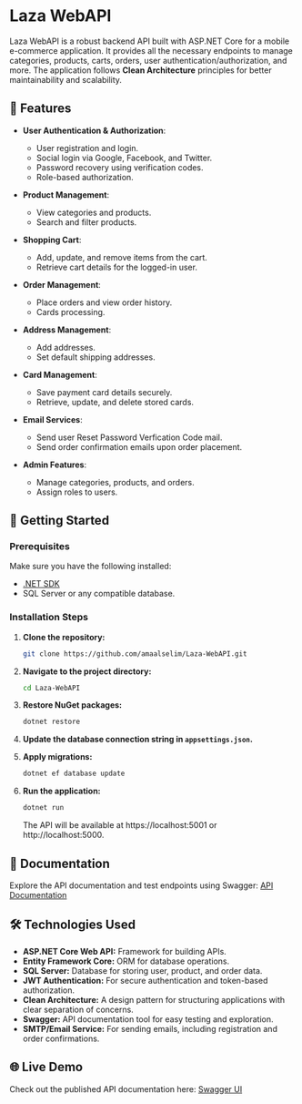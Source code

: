 # Laza WebAPI

Laza WebAPI is a robust backend API built with ASP.NET Core for a mobile e-commerce application. It provides all the necessary endpoints to manage categories, products, carts, orders, user authentication/authorization, and more. The application follows **Clean Architecture** principles for better maintainability and scalability.

## 🌟 Features

- **User Authentication & Authorization**:
  - User registration and login.
  - Social login via Google, Facebook, and Twitter.
  - Password recovery using verification codes.
  - Role-based authorization.

- **Product Management**:
  - View categories and products.
  - Search and filter products.

- **Shopping Cart**:
  - Add, update, and remove items from the cart.
  - Retrieve cart details for the logged-in user.

- **Order Management**:
  - Place orders and view order history.
  - Cards processing.

- **Address Management**:
  - Add addresses.
  - Set default shipping addresses.

- **Card Management**:
  - Save payment card details securely.
  - Retrieve, update, and delete stored cards.

- **Email Services**:
  - Send user Reset Password Verfication Code mail.
  - Send order confirmation emails upon order placement.

- **Admin Features**:
  - Manage categories, products, and orders.
  - Assign roles to users.

## 🚀 Getting Started

### Prerequisites
Make sure you have the following installed:
- [.NET SDK](https://dotnet.microsoft.com/download)
- SQL Server or any compatible database.

### Installation Steps

1. **Clone the repository:**
    ```bash
    git clone https://github.com/amaalselim/Laza-WebAPI.git
    ```

2. **Navigate to the project directory:**
    ```bash
    cd Laza-WebAPI
    ```

3. **Restore NuGet packages:**
    ```bash
    dotnet restore
    ```

4. **Update the database connection string in `appsettings.json`.**

5. **Apply migrations:**
    ```bash
    dotnet ef database update
    ```

6. **Run the application:**
    ```bash
    dotnet run
    ```
    The API will be available at https://localhost:5001 or http://localhost:5000.

## 📖 Documentation
Explore the API documentation and test endpoints using Swagger:
[API Documentation](https://laza.runasp.net/swagger/index.html)

## 🛠️ Technologies Used
- **ASP.NET Core Web API:** Framework for building APIs.
- **Entity Framework Core:** ORM for database operations.
- **SQL Server:** Database for storing user, product, and order data.
- **JWT Authentication:** For secure authentication and token-based authorization.
- **Clean Architecture:** A design pattern for structuring applications with clear separation of concerns.
- **Swagger:** API documentation tool for easy testing and exploration.
- **SMTP/Email Service:** For sending emails, including registration and order confirmations.

## 🌐 Live Demo
Check out the published API documentation here: 
[Swagger UI](https://laza.runasp.net/swagger/index.html)
